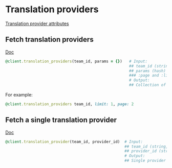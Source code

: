 # Translation providers

[Translation provider attributes](https://app.lokalise.com/api2docs/curl/#object-translation-providers)

## Fetch translation providers

[Doc](https://developers.lokalise.com/reference/list-all-providers)

```ruby
@client.translation_providers(team_id, params = {})   # Input:
                                                      ## team_id (string, required)
                                                      ## params (hash)
                                                      ### :page and :limit
                                                      # Output:
                                                      ## Collection of providers for the team
```

For example:

```ruby
@client.translation_providers team_id, limit: 1, page: 2
```

## Fetch a single translation provider

[Doc](https://developers.lokalise.com/reference/retrieve-a-provider)

```ruby
@client.translation_provider(team_id, provider_id)  # Input:
                                                    ## team_id (string, required)
                                                    ## provider_id (string, required)
                                                    # Output:
                                                    ## Single provider for the team
```
